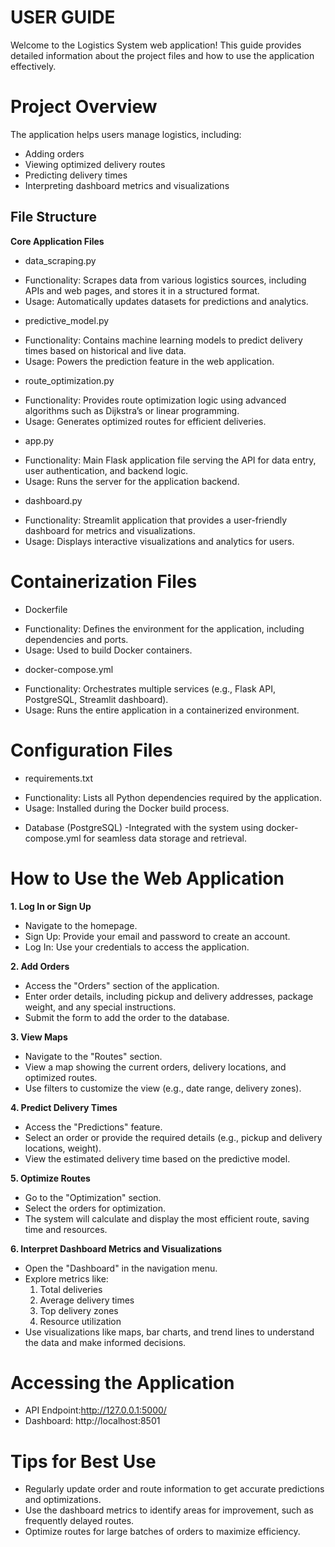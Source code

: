 # USER GUIDE
Welcome to the Logistics System web application! This guide provides detailed information about the project files and how to use the application effectively.

# Project Overview
The application helps users manage logistics, including:

* Adding orders
* Viewing optimized delivery routes
* Predicting delivery times
* Interpreting dashboard metrics and visualizations
  
## File Structure
**Core Application Files**

* data_scraping.py
- Functionality: Scrapes data from various logistics sources, including APIs and web pages, and stores it in a structured format.
- Usage: Automatically updates datasets for predictions and analytics.
 
* predictive_model.py
- Functionality: Contains machine learning models to predict delivery times based on historical and live data.
- Usage: Powers the prediction feature in the web application.

* route_optimization.py
- Functionality: Provides route optimization logic using advanced algorithms such as Dijkstra’s or linear programming.
- Usage: Generates optimized routes for efficient deliveries.
  
* app.py
- Functionality: Main Flask application file serving the API for data entry, user authentication, and backend logic.
- Usage: Runs the server for the application backend.
  
* dashboard.py
- Functionality: Streamlit application that provides a user-friendly dashboard for metrics and visualizations.
- Usage: Displays interactive visualizations and analytics for users.
  
# Containerization Files

* Dockerfile
- Functionality: Defines the environment for the application, including dependencies and ports.
- Usage: Used to build Docker containers.
  
* docker-compose.yml
- Functionality: Orchestrates multiple services (e.g., Flask API, PostgreSQL, Streamlit dashboard).
- Usage: Runs the entire application in a containerized environment.
  
# Configuration Files

* requirements.txt
- Functionality: Lists all Python dependencies required by the application.
- Usage: Installed during the Docker build process.
  
* Database (PostgreSQL)
-Integrated with the system using docker-compose.yml for seamless data storage and retrieval.

# How to Use the Web Application

**1. Log In or Sign Up**
- Navigate to the homepage.
- Sign Up: Provide your email and password to create an account.
- Log In: Use your credentials to access the application.
  
**2. Add Orders**
- Access the "Orders" section of the application.
- Enter order details, including pickup and delivery addresses, package weight, and any special instructions.
- Submit the form to add the order to the database.
  
**3. View Maps**
- Navigate to the "Routes" section.
- View a map showing the current orders, delivery locations, and optimized routes.
- Use filters to customize the view (e.g., date range, delivery zones).
  
**4. Predict Delivery Times**
- Access the "Predictions" feature.
- Select an order or provide the required details (e.g., pickup and delivery locations, weight).
- View the estimated delivery time based on the predictive model.
  
**5. Optimize Routes**
- Go to the "Optimization" section.
- Select the orders for optimization.
- The system will calculate and display the most efficient route, saving time and resources.
  
**6. Interpret Dashboard Metrics and Visualizations**
- Open the "Dashboard" in the navigation menu.
- Explore metrics like:
   1) Total deliveries
   2) Average delivery times
   3) Top delivery zones
   4) Resource utilization
- Use visualizations like maps, bar charts, and trend lines to understand the data and make informed decisions.
  
# Accessing the Application
- API Endpoint:http://127.0.0.1:5000/
- Dashboard: http://localhost:8501 
  
# Tips for Best Use
- Regularly update order and route information to get accurate predictions and optimizations.
- Use the dashboard metrics to identify areas for improvement, such as frequently delayed routes.
- Optimize routes for large batches of orders to maximize efficiency.
